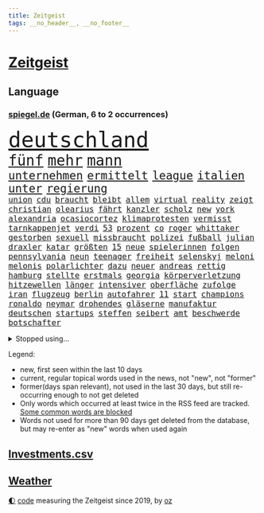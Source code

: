 ```yaml
---
title: Zeitgeist
tags: __no_header__, __no_footer__
---
```


# [Zeitgeist](https://oliz.io/zeitgeist/)

## Language

<h3><a href="https://www.spiegel.de" target="_blank">spiegel.de</a> (German, 6 to 2 occurrences)</h3>
<p style="font-family:monospace">
<span style="font-size:32pt"><a href="news_links.html#deutschland" class="current">deutschland</a></span>
<br>
<span style="font-size:22pt"><a href="news_links.html#fünf" class="current">fünf</a></span>
<span style="font-size:22pt"><a href="news_links.html#mehr" class="current">mehr</a></span>
<span style="font-size:22pt"><a href="news_links.html#mann" class="current">mann</a></span>
<br>
<span style="font-size:17pt"><a href="news_links.html#unternehmen" class="current">unternehmen</a></span>
<span style="font-size:17pt"><a href="news_links.html#ermittelt" class="current">ermittelt</a></span>
<span style="font-size:17pt"><a href="news_links.html#league" class="current">league</a></span>
<span style="font-size:17pt"><a href="news_links.html#italien" class="current">italien</a></span>
<span style="font-size:17pt"><a href="news_links.html#unter" class="current">unter</a></span>
<span style="font-size:17pt"><a href="news_links.html#regierung" class="current">regierung</a></span>
<br>
<span style="font-size:12pt"><a href="news_links.html#union" class="current">union</a></span>
<span style="font-size:12pt"><a href="news_links.html#cdu" class="current">cdu</a></span>
<span style="font-size:12pt"><a href="news_links.html#braucht" class="current">braucht</a></span>
<span style="font-size:12pt"><a href="news_links.html#bleibt" class="current">bleibt</a></span>
<span style="font-size:12pt"><a href="news_links.html#allem" class="current">allem</a></span>
<span style="font-size:12pt"><a href="news_links.html#virtual" class="new">virtual</a></span>
<span style="font-size:12pt"><a href="news_links.html#reality" class="current">reality</a></span>
<span style="font-size:12pt"><a href="news_links.html#zeigt" class="current">zeigt</a></span>
<span style="font-size:12pt"><a href="news_links.html#christian" class="current">christian</a></span>
<span style="font-size:12pt"><a href="news_links.html#olearius" class="current">olearius</a></span>
<span style="font-size:12pt"><a href="news_links.html#fährt" class="current">fährt</a></span>
<span style="font-size:12pt"><a href="news_links.html#kanzler" class="current">kanzler</a></span>
<span style="font-size:12pt"><a href="news_links.html#scholz" class="current">scholz</a></span>
<span style="font-size:12pt"><a href="news_links.html#new" class="current">new</a></span>
<span style="font-size:12pt"><a href="news_links.html#york" class="current">york</a></span>
<span style="font-size:12pt"><a href="news_links.html#alexandria" class="current">alexandria</a></span>
<span style="font-size:12pt"><a href="news_links.html#ocasiocortez" class="new">ocasiocortez</a></span>
<span style="font-size:12pt"><a href="news_links.html#klimaprotesten" class="new">klimaprotesten</a></span>
<span style="font-size:12pt"><a href="news_links.html#vermisst" class="current">vermisst</a></span>
<span style="font-size:12pt"><a href="news_links.html#tarnkappenjet" class="new">tarnkappenjet</a></span>
<span style="font-size:12pt"><a href="news_links.html#verdi" class="current">verdi</a></span>
<span style="font-size:12pt"><a href="news_links.html#53" class="current">53</a></span>
<span style="font-size:12pt"><a href="news_links.html#prozent" class="current">prozent</a></span>
<span style="font-size:12pt"><a href="news_links.html#co" class="current">co</a></span>
<span style="font-size:12pt"><a href="news_links.html#roger" class="current">roger</a></span>
<span style="font-size:12pt"><a href="news_links.html#whittaker" class="new">whittaker</a></span>
<span style="font-size:12pt"><a href="news_links.html#gestorben" class="current">gestorben</a></span>
<span style="font-size:12pt"><a href="news_links.html#sexuell" class="current">sexuell</a></span>
<span style="font-size:12pt"><a href="news_links.html#missbraucht" class="current">missbraucht</a></span>
<span style="font-size:12pt"><a href="news_links.html#polizei" class="current">polizei</a></span>
<span style="font-size:12pt"><a href="news_links.html#fußball" class="current">fußball</a></span>
<span style="font-size:12pt"><a href="news_links.html#julian" class="current">julian</a></span>
<span style="font-size:12pt"><a href="news_links.html#draxler" class="current">draxler</a></span>
<span style="font-size:12pt"><a href="news_links.html#katar" class="current">katar</a></span>
<span style="font-size:12pt"><a href="news_links.html#größten" class="current">größten</a></span>
<span style="font-size:12pt"><a href="news_links.html#15" class="current">15</a></span>
<span style="font-size:12pt"><a href="news_links.html#neue" class="current">neue</a></span>
<span style="font-size:12pt"><a href="news_links.html#spielerinnen" class="current">spielerinnen</a></span>
<span style="font-size:12pt"><a href="news_links.html#folgen" class="current">folgen</a></span>
<span style="font-size:12pt"><a href="news_links.html#pennsylvania" class="current">pennsylvania</a></span>
<span style="font-size:12pt"><a href="news_links.html#neun" class="current">neun</a></span>
<span style="font-size:12pt"><a href="news_links.html#teenager" class="current">teenager</a></span>
<span style="font-size:12pt"><a href="news_links.html#freiheit" class="current">freiheit</a></span>
<span style="font-size:12pt"><a href="news_links.html#selenskyj" class="current">selenskyj</a></span>
<span style="font-size:12pt"><a href="news_links.html#meloni" class="current">meloni</a></span>
<span style="font-size:12pt"><a href="news_links.html#melonis" class="current">melonis</a></span>
<span style="font-size:12pt"><a href="news_links.html#polarlichter" class="new">polarlichter</a></span>
<span style="font-size:12pt"><a href="news_links.html#dazu" class="current">dazu</a></span>
<span style="font-size:12pt"><a href="news_links.html#neuer" class="current">neuer</a></span>
<span style="font-size:12pt"><a href="news_links.html#andreas" class="current">andreas</a></span>
<span style="font-size:12pt"><a href="news_links.html#rettig" class="new">rettig</a></span>
<span style="font-size:12pt"><a href="news_links.html#hamburg" class="current">hamburg</a></span>
<span style="font-size:12pt"><a href="news_links.html#stellte" class="current">stellte</a></span>
<span style="font-size:12pt"><a href="news_links.html#erstmals" class="current">erstmals</a></span>
<span style="font-size:12pt"><a href="news_links.html#georgia" class="current">georgia</a></span>
<span style="font-size:12pt"><a href="news_links.html#körperverletzung" class="current">körperverletzung</a></span>
<span style="font-size:12pt"><a href="news_links.html#hitzewellen" class="current">hitzewellen</a></span>
<span style="font-size:12pt"><a href="news_links.html#länger" class="current">länger</a></span>
<span style="font-size:12pt"><a href="news_links.html#intensiver" class="current">intensiver</a></span>
<span style="font-size:12pt"><a href="news_links.html#oberfläche" class="current">oberfläche</a></span>
<span style="font-size:12pt"><a href="news_links.html#zufolge" class="current">zufolge</a></span>
<span style="font-size:12pt"><a href="news_links.html#iran" class="current">iran</a></span>
<span style="font-size:12pt"><a href="news_links.html#flugzeug" class="current">flugzeug</a></span>
<span style="font-size:12pt"><a href="news_links.html#berlin" class="current">berlin</a></span>
<span style="font-size:12pt"><a href="news_links.html#autofahrer" class="current">autofahrer</a></span>
<span style="font-size:12pt"><a href="news_links.html#11" class="current">11</a></span>
<span style="font-size:12pt"><a href="news_links.html#start" class="current">start</a></span>
<span style="font-size:12pt"><a href="news_links.html#champions" class="current">champions</a></span>
<span style="font-size:12pt"><a href="news_links.html#ronaldo" class="current">ronaldo</a></span>
<span style="font-size:12pt"><a href="news_links.html#neymar" class="current">neymar</a></span>
<span style="font-size:12pt"><a href="news_links.html#drohendes" class="new">drohendes</a></span>
<span style="font-size:12pt"><a href="news_links.html#gläserne" class="new">gläserne</a></span>
<span style="font-size:12pt"><a href="news_links.html#manufaktur" class="new">manufaktur</a></span>
<span style="font-size:12pt"><a href="news_links.html#deutschen" class="current">deutschen</a></span>
<span style="font-size:12pt"><a href="news_links.html#startups" class="current">startups</a></span>
<span style="font-size:12pt"><a href="news_links.html#steffen" class="current">steffen</a></span>
<span style="font-size:12pt"><a href="news_links.html#seibert" class="new">seibert</a></span>
<span style="font-size:12pt"><a href="news_links.html#amt" class="current">amt</a></span>
<span style="font-size:12pt"><a href="news_links.html#beschwerde" class="current">beschwerde</a></span>
<span style="font-size:12pt"><a href="news_links.html#botschafter" class="current">botschafter</a></span>
</p>
<details>
<summary>Stopped using...</summary>
<p class="former" style="font-size:12pt">
also(1062) liverpool(1062) 75(1061) vergeblich(1061) erzielt(1060) private(1060) verschärft(1060) wirkte(1060) entwarnung(1059) geschichten(1059) paare(1059) schwedische(1059) berichterstattung(1058) chelsea(1058) großteil(1058) machten(1058) privaten(1058) zuerst(1058) anderes(1057) andrea(1057) becker(1057) beklagen(1057) beobachtet(1057) bernd(1057) beteiligten(1057) bewegung(1057) bittet(1057) david(1057) geschickt(1057) james(1057) kardinal(1057) neuem(1057) rest(1057) schleswigholstein(1057) terroristen(1057) betroffenen(1056) boot(1056) internationaler(1056) material(1056) tieren(1056) eindruck(1055) esken(1055) nachruf(1055) nein(1055) rassistisch(1055) saskia(1055) verhältnis(1055) gastgeber(1054) kontrolliert(1054) aufgerufen(1053) bidens(1053) meinem(1053) rassismus(1053) regt(1053) streng(1053) washington(1053) wirken(1053) ausgesprochen(1052) bot(1052) grad(1052) hacker(1052) jury(1052) rainer(1052) verena(1052) verlegt(1052) endspiel(1051) ermitteln(1051) nahen(1051) nahmen(1051) opfern(1051) simon(1051) unglück(1051) anschläge(1050) premiere(1050) rassistischen(1050) schwanger(1050) wirtschaftsministerium(1050) 2018(1049) eingebrochen(1049) finanziell(1049) gehe(1049) internen(1049) meghan(1049) nba(1049) schülerinnen(1049) übergeben(1049) büros(1048) einstellen(1048) gehören(1048) leitet(1048) rollen(1048) schlimmste(1047) smith(1047) verbrechen(1047) bestimmt(1046) ausgeliefert(1045) belarussische(1045) entwickeln(1045) fußballprofi(1045) herzogin(1045) beklagt(1044) restaurant(1044) schnitt(1044) distanz(1043) weckt(1043) ermittlern(1042) gesetze(1042) polnische(1042) gesamten(1041) empfängt(1039) ministerium(1039) rückzug(1039) william(1039) büro(1038) alarmiert(1037) anzeichen(1037) ereignisse(1037) enge(1035) erfüllt(1034) erinnerung(1034) gouverneur(1034) rollt(1033) spitzenreiter(1033) istanbul(1031) beitrag(1030) fernsehen(1030) antrag(1029) gewarnt(1020) benötigen(1017) kindheit(1017) einkommen(1016) überfall(1013) palästinenser(1003) langem(997) rache(997) ungewöhnlichen(996) aktionen(987) woelki(981) sachen(977) fotografiert(941) öffnet(941) karriereende(933) ausländischen(897) orte(893) ermittlungsverfahren(878) finanziert(857) jahresende(815) lebensmitteln(792) insbesondere(776) präsentierte(774) las(762) vegas(762) ausgefallen(760) weibliche(759) nicole(748) 400000(744) gestern(743) sechste(743) übertragen(740) irritiert(711) minderheiten(708) kursieren(700) australiens(696) beider(684) halbes(680) methode(664) summen(655) wahr(650) otto(646) laura(643) verabschieden(628) kretschmann(625) ruhrgebiet(623) südosten(609) propaganda(608) gefechte(604) verpflichtung(601) zusammenhalt(601) geschenk(589) entführung(588) spaltung(580) afrikanischen(574) lohnen(568) aufhören(562) schülern(552) vorab(550) begleiten(549) gebiete(545) riskant(537) gefangenschaft(532) lindners(527) links(525) bewusst(522) modernen(519) begrenzt(514) cherson(514) gewerkschaften(507) öpnv(501) locken(499) nachfolgerin(496) ufer(495) jack(489) verspätung(486) exregierungschef(481) gepäck(481) falscher(480) würdigt(480) enkel(477) unterlag(474) exuspräsident(468) verzweiflung(468) viral(467) 79(466) cannabis(462) hadert(458) kaiserslautern(455) kandidat(450) youtube(444) ukrainerusslandkrieg(443) bewiesen(439) missbrauchsvorwürfe(436) finanzen(435) erobern(433) profi(433) nahrung(430) spdchefin(428) zuwanderung(428) genauer(426) energieversorger(423) kostete(420) begegnen(417) fassungslos(412) landwirtschaft(408) freigabe(407) effekt(404) zivile(398) neueste(396) geheime(394) britischem(391) erhielten(390) wütet(388) raten(387) schreitet(386) sperren(385) aufmerksam(384) erkranken(384) flüssen(382) tücken(382) 19jähriger(377) haut(377) plänen(376) boni(365) farben(364) schmuck(364) kommunikation(362) auseinander(358) granaten(356) bewusstlos(350) bulgarien(344) quer(341) staatsmedien(336) stärkere(335) morgan(334) eineinhalb(332) abgestimmt(329) belege(327) fabrik(327) 300000(324) future(324) pakete(324) abgelegt(323) schauplatz(323) besitz(320) rückstand(320) spaltet(320) ausgegeben(319) regionalbahn(319) erzielen(318) desinformation(317) epidemie(317) geplantes(316) manipuliert(316) abbruch(315) einkauf(315) prien(315) rust(315) rechtfertigt(314) außenpolitik(313) carter(312) passagieren(312) minsk(309) tiefpunkt(305) mine(304) parallel(304) todesstrafe(301) doping(297) erfolgsrezept(297) erleichterung(297) psychisch(295) reißen(293) journalistenverband(292) pistole(291) 21jährige(290) häufigsten(290) weltcup(290) düstere(286) sms(286) beschert(285) infantino(285) plastik(284) tabu(283) 500000(279) formiert(278) siemens(277) gianni(275) angriffs(273) bischöfe(273) game(273) unfalls(273) wechselte(273) wagnergruppe(271) 2009(267) apotheken(267) flogen(265) labor(265) vorbereitung(264) wahren(264) emails(263) unmöglich(263) wirklichkeit(263) überlassen(263) zunehmende(261) erheblichen(260) ungewöhnliches(260) fachkräften(259) vulkan(259) bewaffneten(258) genügend(256) spiegelredakteur(256) wunderbare(255) ausbleibende(254) verbündete(254) grand(253) überschritten(253) brettspiele(252) pedro(251) aufgelöst(250) barrel(248) heller(246) mail(245) gefälschten(244) nachgegeben(244) nhl(244) telefonat(243) jung(242) käse(241) ladung(240) revision(240) sachsens(239) missbrauchsvorwürfen(238) krankenstand(237) prozesse(237) lüdenscheid(235) djirsarai(233) fdpgeneralsekretär(233) bildungsministerium(229) dauer(229) geldgeber(229) muslime(228) parteifreund(228) meistern(227) sprüche(227) täglichen(227) repariert(226) sektor(224) begeistern(223) intel(223) landwirte(222) biene(217) chatbot(217) weimar(216) gemessen(214) openai(214) busch(213) heran(213) genre(212) stoffe(211) 22jährigen(210) süchtig(210) verbrennt(210) fridays(208) raketenangriff(208) umweltbundesamt(208) highlight(207) bestrafen(206) eskalierte(206) verbindliche(206) angemessen(204) 140(203) 18jährige(203) bär(203) wunden(203) zögern(202) vergiftet(201) generäle(200) laufbahn(200) verzögerung(200) handwerker(199) kleinere(199) etat(198) fernhalten(198) nordirland(198) marius(196) 35jährige(195) vermeintliche(195) dfbpokal(194) karin(194) 150000(193) stil(193) vermittler(193) regulieren(192) anstehenden(191) kürzere(191) sächsische(191) zuckerberg(191) uhren(190) eon(189) marina(189) radfahrer(189) spiegelcartoonisten(189) hitzewelle(188) ungelöst(188) kaiser(187) robertson(187) atmen(186) zugelegt(185) can(183) hamilton(183) kommentare(183) landtagsabgeordneter(183) leise(183) lewis(183) verwandten(183) bestritt(181) bemerkenswerte(179) bildungsministerin(179) jonathan(178) manhattan(178) taxifahrer(178) affleck(177) legalisierung(177) profifußballer(177) wählerinnen(177) bunker(176) ernüchterung(176) elfjährige(175) weitergegeben(175) linkenpolitikerin(174) schuhe(174) trinkwasser(174) akkus(173) gejagt(173) wackelt(173) fakten(172) mischung(172) reparieren(172) konzernen(171) trainerin(171) georgischen(170) grafikanalyse(170) gen(169) kiffen(169) mittagessen(169) regulierung(169) wetterphänomen(169) aktienkurs(168) auszüge(168) po(168) jordan(167) stürmt(167) aggressor(166) schwedischen(166) vergiftung(166) verursachte(166) verstärken(165) ausprobieren(164) germany(164) 40jähriger(163) gesteht(162) marschflugkörpern(162) südwesten(162) baugenehmigungen(161) connecticut(161) dringen(161) wiederum(161) ausweichen(160) erwarteten(159) lebenslanger(159) bauindustrie(158) wanderer(158) schließung(157) veto(157) unterschiede(156) leck(155) 2027(154) ebrahim(154) ergibt(154) existenz(154) angebracht(153) angeschossen(153) schauspielers(153) bewährung(152) defekt(152) scorsese(152) kampfjet(151) militanten(151) verwaltungsgericht(151) kraken(150) pille(150) regierungssprecher(150) straftat(150) technischer(150) western(150) wohnen(150) ecuador(149) fluggesellschaften(149) kishida(149) sofortiger(149) zentrales(149) belarussen(148) drama(148) riexinger(148) tarifangebot(148) bijan(147) fehlern(147) sahelzone(147) durchsuchten(146) indopazifik(146) milliardengeschäft(145) referendum(145) spezialisten(144) vision(144) zeuge(144) elfjähriger(143) luna(143) stabilisieren(143) bekämpfung(142) dreh(142) ingenieure(142) maxim(142) verlobt(142) emqualifikation(141) konzentrieren(141) gesundheitlichen(140) raumschiff(140) award(139) 146(138) schaefer(138) belegschaft(137) fifapräsident(137) gesetzesvorhaben(137) hauptsache(137) legalisieren(137) follower(136) klares(136) heizungswende(135) sea(135) britta(134) gebilligt(134) gewalttaten(134) luftalarm(134) präsidentschaftswahlen(134) würfel(134) bundesstaates(133) kinderarmut(133) renommierter(133) usjustizministerium(133) ag(132) bedeutender(132) existiert(132) genutzte(132) vertretung(132) christen(130) edelmetall(130) fertigstellung(130) nationalkonservative(130) breit(129) gegenmaßnahmen(129) unterschiedlichen(129) artemis(128) getrieben(128) verbringt(128) artenvielfalt(127) orientierung(127) kutsche(126) verlassenen(126) eingeschlagen(125) schlechtes(125) river(124) regnen(123) unbegleitete(123) mittelschicht(122) biller(121) spottet(120) bodycamaufnahmen(119) citys(119) sprengung(119) 55jährigen(118) abteilung(118) diplomatenpass(118) rezepte(118) zerstritten(118) gästen(117) kretschmer(117) köchin(117) vierten(117) gerichtlich(116) pioneer(116) schumacher(116) erging(115) europapokal(115) zulässig(115) ausgesagt(114) geirrt(114) küche(114) mantel(114) 26jährige(113) dreifach(113) durchlaufen(113) krefeld(113) adler(112) attraktion(112) halbleiter(112) zürich(112) angemessene(111) bescheren(111) generiert(111) erbschaftsteuer(110) tätigkeit(110) carrie(108) inhaftiert(108) minutenlang(108) problematisch(108) testspiel(108) energieagentur(107) evakuierungen(107) päckchen(107) strompreise(107) drohnenattacke(106) entschärfen(106) fazit(106) life(106) lüneburg(106) unterrichtet(106) übersehen(106) kurioser(105) unterstellt(105) kentert(104) erregen(103) spektakulären(103) stagniert(103) ausgebuht(102) gewannen(102) koranverbrennung(102) überflutete(102) blamiert(101) drang(101) burg(100) niro(100) inhaftierte(99) luca(99) teneriffa(99) email(98) raisi(98) ehemals(97) englands(97) glückliche(97) psychische(97) skandieren(97) spielplatz(97) füßen(96) massenschlägerei(96) wildnis(96) donezk(95) jüdischer(95) kalifornischen(95) rita(95) dietmar(94) dortige(94) schenkte(94) ungeziefer(94) gestrandet(93) nachbessern(93) schläge(93) ausreichen(92) diplomatischen(92) register(92) trainingsflug(92) gebannt(91) gewittern(91) mahnen(91) organspende(91) robbie(91) staatengemeinschaft(91) hinflug(90) kategorie(90) pranger(90) rekrutiert(90) we(90) wellington(90) flugzeugpanne(89) geheimdiensten(89) mitspielen(89) ruhestörung(89) treffe(89) zitierte(89) abgeblasen(88) gleichgesetzt(88) komplize(88) kontinuierlich(88) nächstem(88) rechtsanspruch(88) weiterreichen(88) aussah(87) henry(87) megadeal(87) scott(87) tüftler(87) verdächtig(87) drummer(86) endrunde(86) jeffrey(86) permanent(86) unterschiedliche(86) catania(85) chipfertigung(85) mittels(85) temperaturrekorde(85) 38jähriger(84) amazongründer(84) konfliktlösung(84) kriminell(84) aufgebrachte(83) feuerzeug(83) flugbetrieb(83) hindernissen(83) kolumbiens(83) kylian(83) palma(83) sand(83) schlager(83) unbesetzte(83) wirtschaftlich(83) abteilungsleiter(82) klettertour(82) obdachlose(82) vorgeschrieben(82) abschrecken(81) durchsage(81) erdrutschen(81) skelett(81) usnationalparks(81) zahlungen(81) präsidentschaftskandidaten(80) rodriguez(80) 30jährigen(79) amanda(79) beteuerte(79) durchsetzung(79) gesetzes(79) kommerzielle(79) lok(79) pest(79) solingen(79) würdigung(79) ziert(79) erkrankten(78) starkoch(78) 1973(77) cyberangriffen(77) extremismusforscher(77) gökay(77) havarie(77) hm(77) lebensgefährlichen(77) lektion(77) mix(77) modekette(77) regenbogenfarben(77) regierungsmaschine(77) verfügt(77) verhandlung(77) widerstands(77) wmmedaille(77) falschaussagen(76) fragwürdigen(76) kleinunternehmer(76) straßenrennen(76) unbemerkt(76) vorgeht(76) eingebaute(75) erdmann(75) installation(75) kentern(75) richtlinien(75) soundtrack(75) statussymbol(75) stiller(75) auffassung(74) traumtor(74) unionspolitiker(74) waalkes(74) 148(73) anhalten(73) beobachte(73) erschreckend(73) götter(73) sachsenanhalts(73) seilten(73) stolzer(73) tusk(73) verrückt(73) bootsunglück(72) fahrscheine(72) klang(72) mitschuld(72) weltberühmt(72) bunter(71) fitness(71) makkabi(71) moschee(71) tus(71) aktenzeichen(70) ermordung(70) grünenministerin(70) lösbar(70) made(70) taurus(70) verschießen(70) widersacher(70) xy(70) your(70) abholzung(69) begnadigt(69) bürgerpark(69) euasylkompromiss(69) feuerkatastrophe(69) wachten(69) brandursache(68) bundesnetzagenturchef(68) lebenshaltungskosten(68) massenproduktion(68) spitzenfußball(68) vorlegen(68) flutgebiet(67) gangs(67) gespült(67) schärferen(67) spaghetti(67) 1923(66) auflösung(66) barbiefilms(66) campingplätze(66) ökologische(66) bartsch(65) cdupolitikerin(65) detonation(65) millionenfach(65) minenräumer(65) ostseebad(65) toronto(65) vorbilder(65) allzeithoch(64) bundesligarückkehr(64) dortigen(64) eindringen(64) erzwingen(64) eupolitiker(64) gesine(64) lötzsch(64) raketenschutzschirm(64) untersuchten(64) vollzogen(64) amazonas(63) exfreund(63) fressen(63) führungsfigur(63) genehmigter(63) gentechnik(63) gigantisches(63) jugendarbeitslosigkeit(63) köstlich(63) landwirt(63) lgbtqrechte(63) montana(63) obdachloser(63) populist(63) ringt(63) sexismus(63) sprühte(63) unterhaching(63) verehren(63) bildungsnotstand(62) dnjeprufer(62) ganzer(62) klappte(62) polizeigewerkschaft(62) überforderte(62) amira(61) killer(61) preissenkungen(61) rammsteinvorwürfe(61) welk(61) anvertrauen(60) eckernförde(60) hessische(60) hob(60) kenterte(60) schuhbeck(60) 1970(59) badeunfälle(59) entscheidende(59) konferenzen(59) landeshauptstadt(59) schrittweise(59) spioniert(59) timmendorfer(59) dorothee(58) geschäftsidee(58) graf(58) lauenburg(58) ausgedient(57) boots(57) freibad(57) lambsdorff(57) report(57) saleh(57) werteten(57) aufbrechen(56) geteilt(56) gleichermaßen(56) wonach(56) abu(55) burgern(55) filmmusik(55) gendersternchen(55) lud(55) machthabern(55) norweger(55) ross(55) viktoria(55) ärmelkanal(55) daxkonzerne(54) dunkelsten(54) lebenswerter(54) lugert(54) regionalen(54) serviert(54) sommerwetter(54) verzögern(54) wirtschaftspolitik(54) übersteigen(54) eintopf(53) hebamme(53) na(53) schwimmer(53) sensationelle(53) tiefsee(53) allgäu(52) frontex(52) gedauert(52) montreal(52) schädlich(52) telefonate(52) thriller(52) zwischenstopp(52) cockpit(51) dazwischen(51) misshandlungen(51) neuzugang(51) teenagern(51) usklub(51) variante(51) verfilmt(51) verstrickt(51) begriffe(50) csd(50) fußballstars(50) söldnergruppe(50) verfeindete(50) bundesligasaison(49) tragische(49) verbreitung(49) charakterdarsteller(48) verpflichtende(48) voraussichtlich(48) becken(47) spdchef(47) überziehen(47) entlassungswelle(46) liege(46) tausender(46) thrones(46) 20jährige(45) beeilen(45) clans(45) entgelte(45) hacken(45) produzentin(45) teller(45) brisant(44) entlastungspakete(44) hochmoderner(44) importieren(44) optimistischen(44) sommerliche(44) täteropferumkehr(44) wohnungsmarkt(44) bolsonaro(43) cindy(43) jair(43) usexperten(43) wahlversprechen(43) anwesen(42) billigen(42) funktionäre(42) hitzetote(42) pflegebedürftige(42) veronika(42) beizutragen(41) dagestan(41) durchschnitt(41) energiepreisen(41) ermordet(41) kent(41) kurzbesuch(41) längsten(41) notizen(41) phishing(41) realitäten(41) stillstehen(41) teilrepublik(41) unterscheiden(41) zerbrochen(41) di(40) geistliche(40) hunter(40) kiewer(40) moderieren(40) negativen(40) offiziere(40) black(39) dhabi(39) sessel(39) sicherheitskräften(39) dokumentationen(38) zermürbend(38) öffentliches(38) ablenken(37) ansprache(37) bauarbeiter(37) erhältlich(37) gesundes(37) wahre(37) billigairline(36) lebe(36) medizincheck(36) ora(36) rubel(36) solch(36) u(36) verpflichtend(36) wachstumschancengesetz(36) wunschspieler(36) 62jährigen(35) a19(35) ablief(35) ablösefrei(35) crawford(35) ecken(35) fahrzeugen(35) geschädigt(35) querelen(35) wissenschaftlerin(35) zdfsommerinterview(35) übergeschnappt(35) behauptung(34) cdugeneralsekretär(34) gabor(34) häusliche(34) kürzung(34) linnemann(34) masche(34) realistisch(34) regengüssen(34) steingarts(34) porträts(33) sternchen(33) topklub(33) wartung(33) winfried(33) anruft(32) artensterben(32) aufschlag(32) bizarrer(32) designer(32) gewählte(32) nolan(32) pools(32) selbstauflösung(32) verwehren(32) düpierte(31) korridor(31) niedergelegt(31) oppenheimer(31) scheu(31) säugetiere(31) wirtschaftsweise(31) wismar(31) abgezweigt(30) campingplatz(30) einbußen(30) kanes(30) rekordtransfer(30) untergetauchten(30) verseuchen(30) wissenschaftlich(30) übertrifft(30) angetan(29) architektur(29) kreidezeit(29) rapmusiker(29) sportstars(29) verdachtsfall(29) wunderte(29) zerstückelte(29) 94(28) blockierten(28) einspringen(28) haftanstalt(28) spross(28) sterne(28) strände(28) tiefenentspannt(28) überschreitet(28) clever(27) costa(27) durchzusetzen(27) gesichter(27) großmeister(27) kerr(27) margot(27) produktionen(27) rica(27) rückendeckung(27) wegovy(27) aktienmärkte(26) beck(26) darren(26) demut(26) finanzexpertin(26) gastgeberinnen(26) geheimdienstes(26) paraguay(26) seiler(26) wider(26) wissenschaftlichen(26) wärmepläne(26) dylan(25) ernsthaft(25) garantien(25) margit(25) pyrotechnik(25) sciencefiction(25) steuergeld(25) wildschwein(25) austauschen(24) mattel(24) puppe(24) verprügelt(24) wout(24) albtraum(23) diamanten(23) ergebnissen(23) esse(23) gemobbt(23) träger(23) abzuschrecken(22) besorgte(22) demonstrativ(22) einzudämmen(22) fitter(22) frachtschiff(22) henderson(22) schließe(22) überproportional(22) alhilal(21) aussperren(21) erfolgsgeschichte(21) femmes(21) gefährliches(21) kopecky(21) kriegsgefangene(21) lehnte(21) liebeskummer(21) lotte(21) mick(21) militärputsch(21) motivation(21) pinguine(21) ständigen(21) geöffnet(20) ifogeschäftsklimaindex(20) instagrampost(20) kerry(20) küsten(20) liane(20) lippert(20) preisrückgänge(20) schachtar(20) stefanie(20) thailändischen(20) verbesserungen(20) vorreiter(20) wissenschaftliches(20) frachters(19) ihrerseits(19) ilestedt(19) kofferraum(19) marodem(19) olga(19) schmale(19) stoppte(19) worldcoin(19) aufkleber(18) hawaiis(18) malaysische(18) massentourismus(18) reicher(18) wohngebäuden(18) zerstückelt(18) angepasst(17) atlantische(17) ausscheiden(17) bazoum(17) dark(17) hotspur(17) tickende(17) volkspartei(17) zeitbombe(17) britisches(16) franken(16) hawaiianischen(16) inselbewohner(16) nostalgie(16) präsidentensohn(16) gekümmert(15) inspizieren(15) kraftwerk(15) behinderte(14) bushido(14) chutkan(14) demi(14) entlastungen(14) europacup(14) gebürtige(14) k2(14) liebesfilm(14) mental(14) tanya(14) taut(14) umsturzes(14) vollering(14) westafrikanische(14) öffentlicher(14) 49eurotickets(13) aufkommt(13) auflegen(13) caicedo(13) hanswerner(13) tagsüber(13) twitternachfolger(13) versicherungen(13) zensiert(13) afdparteitag(12) felicitas(12) generelles(12) klaksvik(12) kí(12) langeweile(12) militärintervention(12) serena(12) tiefstand(12) trendwende(12) fahrschein(11) mysteriösen(11) starkem(11) wittern(11)
</p>
</details>
<p>Legend:
<ul>
<li><span class="new">new</span>, first seen within the last 10 days</li>
<li><span class="current">current</span>, regular topical words used in the news, not "new", not "former"</li>
<li><span class="former">former(days span relevant)</span>, not used in the last 30 days, but still re-occurring enough to not get deleted</li>
<li>Only words which occurred at least twice in the RSS feed are tracked. <a href="language/filters.py">Some common words are blocked</a></li>
<li>Words not used for more than 90 days get deleted from the database, but may re-enter as "new" words when used again</li>
</ul>
</p>

## [Investments](investments.html)[.csv](investments.csv)

## [Weather](weather.html)

<footer>
<a href="javascript:toggleTheme()" class="nav">🌓</a>
<a href="https://github.com/ooz/zeitgeist">code</a> measuring the Zeitgeist since 2019, by <a href="https://oliz.io">oz</a>
</footer>
